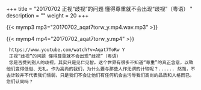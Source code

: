 +++
title = "20170702  正视“歧视”的问题 懂得尊重就不会出现“歧视”（粤语） "
description = ""
weight = 20
+++

{{< mymp3 mp3="20170702_aqat7torw_y.mp4.wav.mp3" >}}

{{< mymp4 mp4="20170702_aqat7torw_y.mp4" >}}

     https://www.youtube.com/watch?v=Aqat7ToRw Y 
     正视“歧视”的问题 懂得尊重就不会出现“歧视”（粤语） 
     您是否受到别人的歧视，其实只是见仁见智。这个世界有很多不知道“尊重”的真正含意，以致他们变得低俗、无礼。作为高尚的我们，为什么要与那些人作无谓的计较呢？...... 然而，不去计较并不代表我们懦弱，只是我们不会让他们有任何机会去污辱我们高尚的品质和人格而已。您们认同吗？ 
